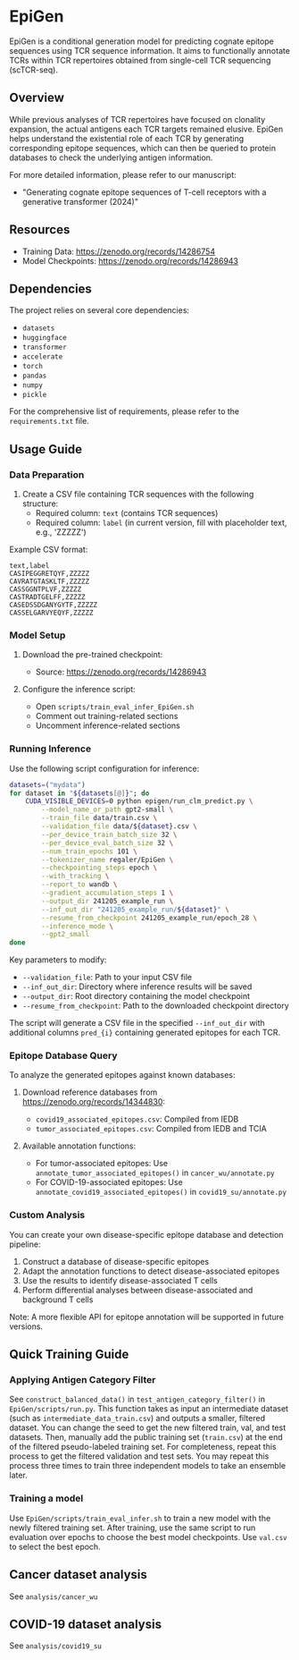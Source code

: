 # EpiGen

EpiGen is a conditional generation model for predicting cognate epitope sequences using TCR sequence information. It aims to functionally annotate TCRs within TCR repertoires obtained from single-cell TCR sequencing (scTCR-seq).

## Overview
While previous analyses of TCR repertoires have focused on clonality expansion, the actual antigens each TCR targets remained elusive. EpiGen helps understand the existential role of each TCR by generating corresponding epitope sequences, which can then be queried to protein databases to check the underlying antigen information.

For more detailed information, please refer to our manuscript:
- "Generating cognate epitope sequences of T-cell receptors with a generative transformer (2024)"

## Resources
- Training Data: https://zenodo.org/records/14286754
- Model Checkpoints: https://zenodo.org/records/14286943

## Dependencies
The project relies on several core dependencies:
- `datasets`
- `huggingface`
- `transformer`
- `accelerate`
- `torch`
- `pandas`
- `numpy`
- `pickle`

For the comprehensive list of requirements, please refer to the `requirements.txt` file.

## Usage Guide

### Data Preparation
1. Create a CSV file containing TCR sequences with the following structure:
   - Required column: `text` (contains TCR sequences)
   - Required column: `label` (in current version, fill with placeholder text, e.g., 'ZZZZZ')

Example CSV format:
```csv
text,label
CASIPEGGRETQYF,ZZZZZ
CAVRATGTASKLTF,ZZZZZ
CASSGGNTPLVF,ZZZZZ
CASTRADTGELFF,ZZZZZ
CASEDSSDGANYGYTF,ZZZZZ
CASSELGARVYEQYF,ZZZZZ
```

### Model Setup
1. Download the pre-trained checkpoint:
   - Source: https://zenodo.org/records/14286943

2. Configure the inference script:
   - Open `scripts/train_eval_infer_EpiGen.sh`
   - Comment out training-related sections
   - Uncomment inference-related sections

### Running Inference
Use the following script configuration for inference:

```bash
datasets=("mydata")
for dataset in "${datasets[@]}"; do
    CUDA_VISIBLE_DEVICES=0 python epigen/run_clm_predict.py \
        --model_name_or_path gpt2-small \
        --train_file data/train.csv \
        --validation_file data/${dataset}.csv \
        --per_device_train_batch_size 32 \
        --per_device_eval_batch_size 32 \
        --num_train_epochs 101 \
        --tokenizer_name regaler/EpiGen \
        --checkpointing_steps epoch \
        --with_tracking \
        --report_to wandb \
        --gradient_accumulation_steps 1 \
        --output_dir 241205_example_run \
        --inf_out_dir "241205_example_run/${dataset}" \
        --resume_from_checkpoint 241205_example_run/epoch_28 \
        --inference_mode \
        --gpt2_small
done
```

Key parameters to modify:
- `--validation_file`: Path to your input CSV file
- `--inf_out_dir`: Directory where inference results will be saved
- `--output_dir`: Root directory containing the model checkpoint
- `--resume_from_checkpoint`: Path to the downloaded checkpoint directory

The script will generate a CSV file in the specified `--inf_out_dir` with additional columns `pred_{i}` containing generated epitopes for each TCR.

### Epitope Database Query
To analyze the generated epitopes against known databases:

1. Download reference databases from https://zenodo.org/records/14344830:
   - `covid19_associated_epitopes.csv`: Compiled from IEDB
   - `tumor_associated_epitopes.csv`: Compiled from IEDB and TCIA

2. Available annotation functions:
   - For tumor-associated epitopes: Use `annotate_tumor_associated_epitopes()` in `cancer_wu/annotate.py`
   - For COVID-19-associated epitopes: Use `annotate_covid19_associated_epitopes()` in `covid19_su/annotate.py`

### Custom Analysis
You can create your own disease-specific epitope database and detection pipeline:
1. Construct a database of disease-specific epitopes
2. Adapt the annotation functions to detect disease-associated epitopes
3. Use the results to identify disease-associated T cells
4. Perform differential analyses between disease-associated and background T cells

Note: A more flexible API for epitope annotation will be supported in future versions.

## Quick Training Guide
### Applying Antigen Category Filter
See `construct_balanced_data()` in `test_antigen_category_filter()` in `EpiGen/scripts/run.py`. This function takes as input an intermediate dataset (such as `intermediate_data_train.csv`) and outputs a smaller, filtered dataset. You can change the seed to get the new filtered train, val, and test datasets. Then, manually add the public training set (`train.csv`) at the end of the filtered pseudo-labeled training set. For completeness, repeat this process to get the filtered validation and test sets. You may repeat this process three times to train three independent models to take an ensemble later. 

### Training a model
Use `EpiGen/scripts/train_eval_infer.sh` to train a new model with the newly filtered training set. After training, use the same script to run evaluation over epochs to choose the best model checkpoints. Use `val.csv` to select the best epoch. 

## Cancer dataset analysis
See `analysis/cancer_wu`

## COVID-19 dataset analysis
See `analysis/covid19_su`

